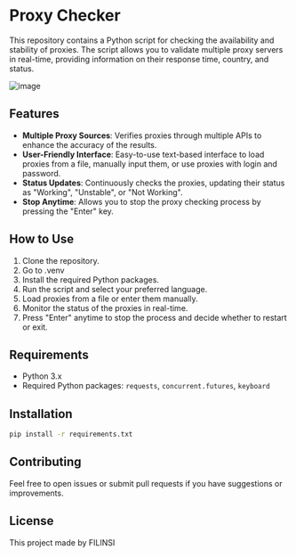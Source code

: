 # Proxy Checker

This repository contains a Python script for checking the availability and stability of proxies. The script allows you to validate multiple proxy servers in real-time, providing information on their response time, country, and status.

![image](https://github.com/user-attachments/assets/a77f9bae-bbf1-4428-915b-9d5e100d0814)


## Features

- **Multiple Proxy Sources**: Verifies proxies through multiple APIs to enhance the accuracy of the results.
- **User-Friendly Interface**: Easy-to-use text-based interface to load proxies from a file, manually input them, or use proxies with login and password.
- **Status Updates**: Continuously checks the proxies, updating their status as "Working", "Unstable", or "Not Working".
- **Stop Anytime**: Allows you to stop the proxy checking process by pressing the "Enter" key.

## How to Use

1. Clone the repository.
2. Go to .venv
3. Install the required Python packages.
4. Run the script and select your preferred language.
5. Load proxies from a file or enter them manually.
6. Monitor the status of the proxies in real-time.
7. Press "Enter" anytime to stop the process and decide whether to restart or exit.

## Requirements

- Python 3.x
- Required Python packages: `requests`, `concurrent.futures`, `keyboard`

## Installation

```sh
pip install -r requirements.txt
```

## Contributing

Feel free to open issues or submit pull requests if you have suggestions or improvements.

## License

This project made by FILINSI

